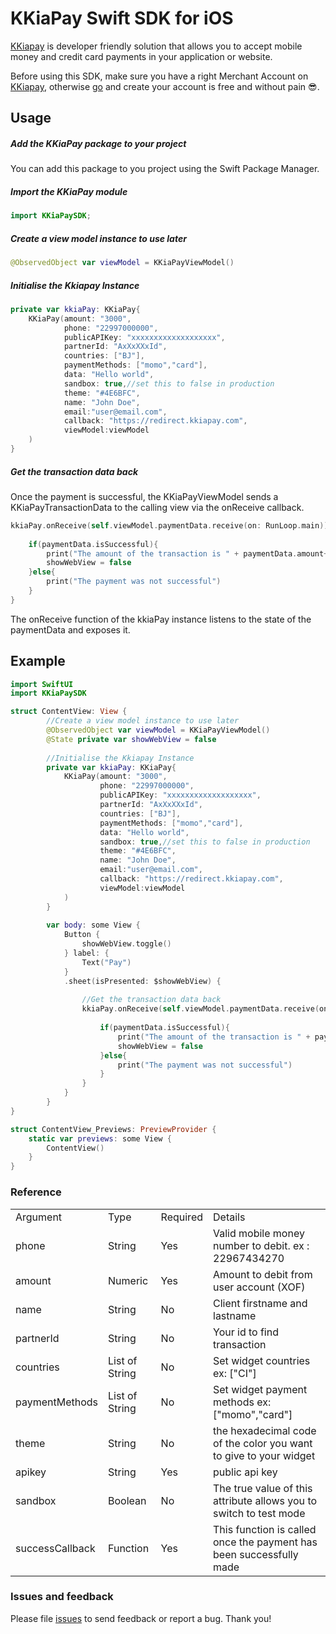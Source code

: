 # KKiaPay Swift SDK for iOS

[KKiapay](https://kkiapay.me) is developer friendly solution that allows you to accept mobile money and credit card payments
in your application or website.

Before using this SDK, make sure you have a right Merchant Account on [KKiapay](https://kkiapay.me), otherwise [go](https://kkiapay.me)
and create your account is free and without pain :sunglasses:.


## Usage
##### Add the KKiaPay package to your project
You can add this package to you project using the Swift Package Manager.

##### Import the KKiaPay module
```swift
import KKiaPaySDK;
```

##### Create a view model instance to use later

```swift
@ObservedObject var viewModel = KKiaPayViewModel()
```

##### Initialise the Kkiapay Instance

```swift
private var kkiaPay: KKiaPay{
    KKiaPay(amount: "3000",
            phone: "22997000000",
            publicAPIKey: "xxxxxxxxxxxxxxxxxxx",
            partnerId: "AxXxXXxId",
            countries: ["BJ"],
            paymentMethods: ["momo","card"],
            data: "Hello world",
            sandbox: true,//set this to false in production
            theme: "#4E6BFC",
            name: "John Doe",
            email:"user@email.com",
            callback: "https://redirect.kkiapay.com",
            viewModel:viewModel
    )
}
```

##### Get the transaction data back 
Once the payment is successful, the KKiaPayViewModel sends a KKiaPayTransactionData to the calling view via the onReceive callback.
```swift
kkiaPay.onReceive(self.viewModel.paymentData.receive(on: RunLoop.main)){paymentData in
    
    if(paymentData.isSuccessful){
        print("The amount of the transaction is " + paymentData.amount+" with id "+paymentData.transactionId)
        showWebView = false
    }else{
        print("The payment was not successful")
    }
}
```

The onReceive function of the kkiaPay instance listens to the state of the paymentData and exposes it. 

## Example

```swift
import SwiftUI
import KKiaPaySDK

struct ContentView: View {
        //Create a view model instance to use later
        @ObservedObject var viewModel = KKiaPayViewModel()
        @State private var showWebView = false
        
        //Initialise the Kkiapay Instance
        private var kkiaPay: KKiaPay{
            KKiaPay(amount: "3000",
                    phone: "22997000000",
                    publicAPIKey: "xxxxxxxxxxxxxxxxxxx",
                    partnerId: "AxXxXXxId",
                    countries: ["BJ"],
                    paymentMethods: ["momo","card"],
                    data: "Hello world",
                    sandbox: true,//set this to false in production
                    theme: "#4E6BFC",
                    name: "John Doe",
                    email:"user@email.com",
                    callback: "https://redirect.kkiapay.com",
                    viewModel:viewModel
            )
        }
        
        var body: some View {
            Button {
                showWebView.toggle()
            } label: {
                Text("Pay")
            }
            .sheet(isPresented: $showWebView) {
                
                //Get the transaction data back 
                kkiaPay.onReceive(self.viewModel.paymentData.receive(on: RunLoop.main)){paymentData in
                    
                    if(paymentData.isSuccessful){
                        print("The amount of the transaction is " + paymentData.amount+" with id "+paymentData.transactionId)
                        showWebView = false
                    }else{
                        print("The payment was not successful")
                    }
                }
            }
        }
}

struct ContentView_Previews: PreviewProvider {
    static var previews: some View {
        ContentView()
    }
}

```

### Reference

<table>
<tr><td>Argument</td><td>Type</td><td>Required</td><td>Details</td></tr>
<tr><td>phone</td><td>String</td><td>Yes</td><td>Valid mobile money number to debit. ex : 22967434270 </td></tr>
<tr><td>amount</td><td>Numeric</td><td>Yes</td><td>Amount to debit from user account (XOF) </td></tr>
<tr><td>name</td><td>String</td><td>No</td><td>Client firstname and lastname </td></tr>
<tr><td>partnerId</td><td>String</td><td>No</td><td>Your id to find transaction</td></tr>
<tr><td>countries</td><td>List of String</td><td>No</td><td>Set widget countries ex: ["CI"] </td></tr>
<tr><td>paymentMethods</td><td>List of String</td><td>No</td><td>Set widget payment methods ex: ["momo","card"] </td></tr>
<tr><td>theme</td><td>String</td><td>No</td><td> the hexadecimal code of the color you want to give to your widget </td></tr>
<tr><td>apikey</td><td>String</td><td>Yes</td><td>public api key</td></tr>
<tr><td>sandbox</td><td>Boolean</td><td>No</td><td>The true value of this attribute allows you to switch to test mode</td></tr>
<tr><td>successCallback</td><td>Function</td><td>Yes</td><td>This function is called once the payment has been successfully made</td></tr>
</table>

### Issues and feedback

Please file [issues](https://github.com/kkiapay/kkiapay-ios-sdk/issues/new)
to send feedback or report a bug. Thank you!
